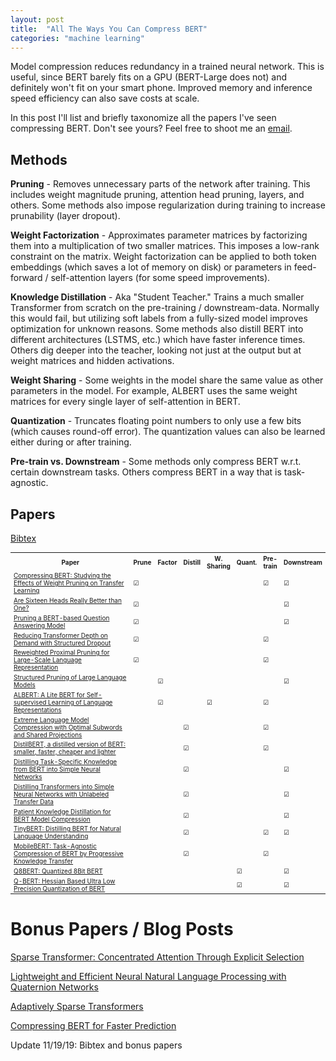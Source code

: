 ```yaml
---
layout: post
title:  "All The Ways You Can Compress BERT"
categories: "machine learning"
---
```


Model compression reduces redundancy in a trained neural network. This is
useful, since BERT barely fits on a GPU (BERT-Large does not) and definitely
won't fit on your smart phone. Improved memory and inference speed efficiency
can also save costs at scale.

In this post I'll list and briefly taxonomize all the papers I've seen
compressing BERT. Don't see yours? Feel free to shoot me an
[email](mailto:mitchell.gordon95@gmail.com).

## Methods

__Pruning__ - Removes unnecessary parts of the network after training. This
includes weight magnitude pruning, attention head pruning, layers, and others.
Some methods also impose regularization during training to increase prunability
(layer dropout).

__Weight Factorization__ - Approximates parameter matrices by factorizing them
into a multiplication of two smaller matrices. This imposes a low-rank
constraint on the matrix. Weight factorization can be applied to both token
embeddings (which saves a lot of memory on disk) or parameters in feed-forward /
self-attention layers (for some speed improvements).

__Knowledge Distillation__ - Aka "Student Teacher." Trains a much smaller
Transformer from scratch on the pre-training / downstream-data. Normally this
would fail, but utilizing soft labels from a fully-sized model improves
optimization for unknown reasons. Some methods also distill BERT into different
architectures (LSTMS, etc.) which have faster inference times. Others dig deeper
into the teacher, looking not just at the output but at weight matrices and
hidden activations.

__Weight Sharing__ - Some weights in the model share the same value as other
parameters in the model. For example, ALBERT uses the same weight matrices for
every single layer of self-attention in BERT.

__Quantization__ - Truncates floating point numbers to only use a few bits
(which causes round-off error). The quantization values can also be learned
either during or after training.

__Pre-train vs. Downstream__ - Some methods only compress BERT w.r.t. certain
downstream tasks. Others compress BERT in a way that is task-agnostic.

## Papers

<a href="{{'/assets/bert_compression.bib' | absolute_url}}">Bibtex</a>

<style>
table {
font-size: 10px;
}
</style>

<table>


<tr>
  <th style="width: 300px"> Paper                                                                                                                               </th>
  <th> Prune </th> <th> Factor </th> <th> Distill </th> <th> W. Sharing </th> <th> Quant. </th> <th> Pre-train </th> <th> Downstream </th>
</tr>
<tr>
  <td> <a href="https://openreview.net/forum?id=SJlPOCEKvH">Compressing BERT: Studying the Effects of Weight Pruning on Transfer Learning</a>         </td>
  <td> &#x2611; </td> <td>               </td> <td>                        </td> <td>                </td> <td>              </td> <td> &#x2611;  </td> <td> &#x2611;   </td>
</tr>
<tr>
  <td> <a href="http://arxiv.org/abs/1905.10650">Are Sixteen Heads Really Better than One?</a>                                                        </td>
  <td> &#x2611; </td> <td>               </td> <td>                        </td> <td>                </td> <td>              </td> <td>           </td> <td> &#x2611;   </td>
</tr>
<tr>
  <td> <a href="http://arxiv.org/abs/1910.06360">Pruning a BERT-based Question Answering Model</a>                                                    </td>
  <td> &#x2611; </td> <td>               </td> <td>                        </td> <td>                </td> <td>              </td> <td>           </td> <td> &#x2611;   </td>
</tr>
<tr>
  <td> <a href="https://openreview.net/forum?id=SylO2yStDr">Reducing Transformer Depth on Demand with Structured Dropout</a>                          </td>
  <td> &#x2611; </td> <td>               </td> <td>                        </td> <td>                </td> <td>              </td> <td> &#x2611;  </td> <td>            </td>
</tr>
<tr>
  <td> <a href="https://openreview.net/forum?id=r1gBOxSFwr&noteId=r1gBOxSFwr">Reweighted Proximal Pruning for Large-Scale Language Representation</a> </td>
  <td> &#x2611; </td> <td>               </td> <td>                        </td> <td>                </td> <td>              </td> <td> &#x2611;  </td> <td>            </td>
</tr>
<tr>
  <td> <a href="http://arxiv.org/abs/1910.04732">Structured Pruning of Large Language Models</a>                                                      </td>
  <td>          </td> <td> &#x2611;      </td> <td>                        </td> <td>                </td> <td>              </td> <td>           </td> <td> &#x2611;   </td>
</tr>
<tr>
  <td> <a href="https://openreview.net/forum?id=H1eA7AEtvS">ALBERT: A Lite BERT for Self-supervised Learning of Language Representations</a>          </td>
  <td>          </td> <td> &#x2611;      </td> <td>                        </td> <td> &#x2611;       </td> <td>              </td> <td> &#x2611;  </td> <td>            </td>
</tr>
<tr>
  <td> <a href="https://openreview.net/forum?id=S1x6ueSKPr">Extreme Language Model Compression with Optimal Subwords and Shared Projections</a>       </td>
  <td>          </td> <td>               </td> <td> &#x2611;               </td> <td>                </td> <td>              </td> <td> &#x2611;  </td> <td>            </td>
</tr>
<tr>
  <td> <a href="http://arxiv.org/abs/1910.01108">DistilBERT, a distilled version of BERT: smaller, faster, cheaper and lighter</a>                    </td>
  <td>          </td> <td>               </td> <td> &#x2611;               </td> <td>                </td> <td>              </td> <td> &#x2611;  </td> <td>            </td>
</tr>
<tr>
  <td> <a href="https://arxiv.org/abs/1903.12136">Distilling Task-Specific Knowledge from BERT into Simple Neural Networks</a>                 </td>
  <td>          </td> <td>               </td> <td> &#x2611;               </td> <td>                </td> <td>              </td> <td>           </td> <td> &#x2611;   </td>
</tr>
<tr>
  <td> <a href="http://arxiv.org/abs/1910.01769">Distilling Transformers into Simple Neural Networks with Unlabeled Transfer Data</a>                 </td>
  <td>          </td> <td>               </td> <td> &#x2611;               </td> <td>                </td> <td>              </td> <td>           </td> <td> &#x2611;   </td>
</tr>
<tr>
  <td> <a href="http://arxiv.org/abs/1908.09355">Patient Knowledge Distillation for BERT Model Compression</a>                                        </td>
  <td>          </td> <td>               </td> <td> &#x2611;               </td> <td>                </td> <td>              </td> <td>           </td> <td> &#x2611;   </td>
</tr>
<tr>
  <td> <a href="https://openreview.net/forum?id=rJx0Q6EFPB">TinyBERT: Distilling BERT for Natural Language Understanding</a>                          </td>
  <td>          </td> <td>               </td> <td> &#x2611;               </td> <td>                </td> <td>              </td> <td> &#x2611;  </td> <td> &#x2611;   </td>
</tr>
<tr>
  <td> <a href="https://openreview.net/forum?id=SJxjVaNKwB">MobileBERT: Task-Agnostic Compression of BERT by Progressive Knowledge Transfer</a>       </td>
  <td>          </td> <td>               </td> <td> &#x2611;               </td> <td>                </td> <td>              </td> <td> &#x2611;  </td> <td>            </td>
</tr>
<tr>
  <td> <a href="http://arxiv.org/abs/1910.06188">Q8BERT: Quantized 8Bit BERT</a>                                                                      </td>
  <td>          </td> <td>               </td> <td>                        </td> <td>                </td> <td> &#x2611;     </td> <td>           </td> <td> &#x2611;   </td>
</tr>
<tr>
  <td> <a href="http://arxiv.org/abs/1909.05840">Q-BERT: Hessian Based Ultra Low Precision Quantization of BERT</a>                                   </td>
  <td>          </td> <td>               </td> <td>                        </td> <td>                </td> <td> &#x2611;     </td> <td>           </td> <td> &#x2611;   </td>
</tr>
</table>



# Bonus Papers / Blog Posts

[Sparse Transformer: Concentrated Attention Through Explicit Selection](https://openreview.net/forum?id=Hye87grYDH)

[Lightweight and Efficient Neural Natural Language Processing with Quaternion
Networks](http://arxiv.org/abs/1906.04393)

[Adaptively Sparse Transformers](https://www.semanticscholar.org/paper/f6390beca54411b06f3bde424fb983a451789733)

[Compressing BERT for Faster Prediction](https://blog.rasa.com/compressing-bert-for-faster-prediction-2/amp/)

Update 11/19/19: Bibtex and bonus papers
